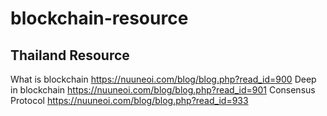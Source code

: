 # blockchain-resource

## Thailand Resource
What is blockchain https://nuuneoi.com/blog/blog.php?read_id=900
Deep in blockchain https://nuuneoi.com/blog/blog.php?read_id=901
Consensus Protocol https://nuuneoi.com/blog/blog.php?read_id=933

